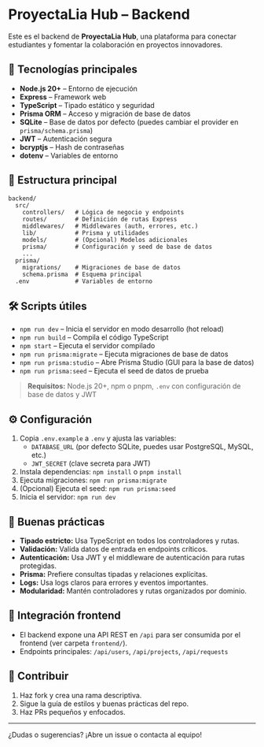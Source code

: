 # ProyectaLia Hub – Backend

Este es el backend de **ProyectaLia Hub**, una plataforma para conectar estudiantes y fomentar la colaboración en proyectos innovadores.

## 🚀 Tecnologías principales

- **Node.js 20+** – Entorno de ejecución
- **Express** – Framework web
- **TypeScript** – Tipado estático y seguridad
- **Prisma ORM** – Acceso y migración de base de datos
- **SQLite** – Base de datos por defecto (puedes cambiar el provider en `prisma/schema.prisma`)
- **JWT** – Autenticación segura
- **bcryptjs** – Hash de contraseñas
- **dotenv** – Variables de entorno

## 📁 Estructura principal

```
backend/
  src/
    controllers/   # Lógica de negocio y endpoints
    routes/        # Definición de rutas Express
    middlewares/   # Middlewares (auth, errores, etc.)
    lib/           # Prisma y utilidades
    models/        # (Opcional) Modelos adicionales
    prisma/        # Configuración y seed de base de datos
    ...
  prisma/
    migrations/    # Migraciones de base de datos
    schema.prisma  # Esquema principal
  .env             # Variables de entorno
```

## 🛠️ Scripts útiles

- `npm run dev` – Inicia el servidor en modo desarrollo (hot reload)
- `npm run build` – Compila el código TypeScript
- `npm start` – Ejecuta el servidor compilado
- `npm run prisma:migrate` – Ejecuta migraciones de base de datos
- `npm run prisma:studio` – Abre Prisma Studio (GUI para la base de datos)
- `npm run prisma:seed` – Ejecuta el seed de datos de prueba

> **Requisitos:** Node.js 20+, npm o pnpm, `.env` con configuración de base de datos y JWT

## ⚙️ Configuración

1. Copia `.env.example` a `.env` y ajusta las variables:
   - `DATABASE_URL` (por defecto SQLite, puedes usar PostgreSQL, MySQL, etc.)
   - `JWT_SECRET` (clave secreta para JWT)
2. Instala dependencias: `npm install` o `pnpm install`
3. Ejecuta migraciones: `npm run prisma:migrate`
4. (Opcional) Ejecuta el seed: `npm run prisma:seed`
5. Inicia el servidor: `npm run dev`

## 🌟 Buenas prácticas

- **Tipado estricto:** Usa TypeScript en todos los controladores y rutas.
- **Validación:** Valida datos de entrada en endpoints críticos.
- **Autenticación:** Usa JWT y el middleware de autenticación para rutas protegidas.
- **Prisma:** Prefiere consultas tipadas y relaciones explícitas.
- **Logs:** Usa logs claros para errores y eventos importantes.
- **Modularidad:** Mantén controladores y rutas organizados por dominio.

## 🧩 Integración frontend

- El backend expone una API REST en `/api` para ser consumida por el frontend (ver carpeta `frontend/`).
- Endpoints principales: `/api/users`, `/api/projects`, `/api/requests`

## 🤝 Contribuir

1. Haz fork y crea una rama descriptiva.
2. Sigue la guía de estilos y buenas prácticas del repo.
3. Haz PRs pequeños y enfocados.

---

¿Dudas o sugerencias? ¡Abre un issue o contacta al equipo! 